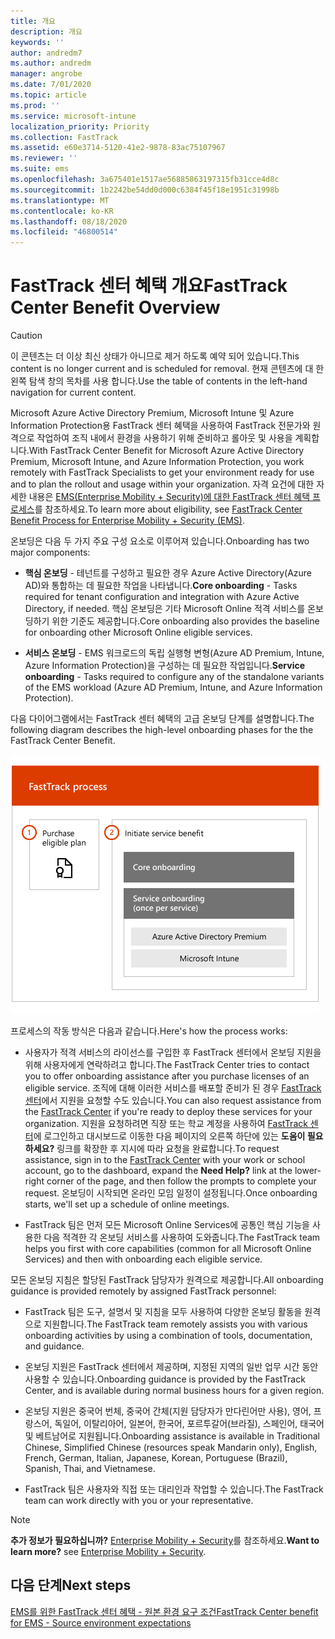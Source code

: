 ```yaml
---
title: 개요
description: 개요
keywords: ''
author: andredm7
ms.author: andredm
manager: angrobe
ms.date: 7/01/2020
ms.topic: article
ms.prod: ''
ms.service: microsoft-intune
localization_priority: Priority
ms.collection: FastTrack
ms.assetid: e60e3714-5120-41e2-9878-83ac75107967
ms.reviewer: ''
ms.suite: ems
ms.openlocfilehash: 3a675401e1517ae56885863197315fb31cce4d8c
ms.sourcegitcommit: 1b2242be54dd0d000c6384f45f18e1951c31998b
ms.translationtype: MT
ms.contentlocale: ko-KR
ms.lasthandoff: 08/18/2020
ms.locfileid: "46800514"
---
```

# <a name="fasttrack-center-benefit-overview"></a><span data-ttu-id="5e54f-103">FastTrack 센터 혜택 개요</span><span class="sxs-lookup"><span data-stu-id="5e54f-103">FastTrack Center Benefit Overview</span></span>

> [!CAUTION]
> <span data-ttu-id="5e54f-104">이 콘텐츠는 더 이상 최신 상태가 아니므로 제거 하도록 예약 되어 있습니다.</span><span class="sxs-lookup"><span data-stu-id="5e54f-104">This content is no longer current and is scheduled for removal.</span></span> <span data-ttu-id="5e54f-105">현재 콘텐츠에 대 한 왼쪽 탐색 창의 목차를 사용 합니다.</span><span class="sxs-lookup"><span data-stu-id="5e54f-105">Use the table of contents in the left-hand navigation for current content.</span></span>

<span data-ttu-id="5e54f-106">Microsoft Azure Active Directory Premium, Microsoft Intune 및 Azure Information Protection용 FastTrack 센터 혜택을 사용하여 FastTrack 전문가와 원격으로 작업하여 조직 내에서 환경을 사용하기 위해 준비하고 롤아웃 및 사용을 계획합니다.</span><span class="sxs-lookup"><span data-stu-id="5e54f-106">With FastTrack Center Benefit for Microsoft Azure Active Directory Premium, Microsoft Intune, and Azure Information Protection, you work remotely with FastTrack Specialists to get your environment ready for use and to plan the rollout and usage within your organization.</span></span> <span data-ttu-id="5e54f-107">자격 요건에 대한 자세한 내용은 [EMS(Enterprise Mobility + Security)에 대한 FastTrack 센터 혜택 프로세스](EMS-fasttrack-process.md)를 참조하세요.</span><span class="sxs-lookup"><span data-stu-id="5e54f-107">To learn more about eligibility, see [FastTrack Center Benefit Process for Enterprise Mobility + Security (EMS)](EMS-fasttrack-process.md).</span></span>

<span data-ttu-id="5e54f-108">온보딩은 다음 두 가지 주요 구성 요소로 이루어져 있습니다.</span><span class="sxs-lookup"><span data-stu-id="5e54f-108">Onboarding has two major components:</span></span>

-   <span data-ttu-id="5e54f-109">**핵심 온보딩** - 테넌트를 구성하고 필요한 경우 Azure Active Directory(Azure AD)와 통합하는 데 필요한 작업을 나타냅니다.</span><span class="sxs-lookup"><span data-stu-id="5e54f-109">**Core onboarding** - Tasks required for tenant configuration and integration with Azure Active Directory, if needed.</span></span> <span data-ttu-id="5e54f-110">핵심 온보딩은 기타 Microsoft Online 적격 서비스를 온보딩하기 위한 기준도 제공합니다.</span><span class="sxs-lookup"><span data-stu-id="5e54f-110">Core onboarding also provides the baseline for onboarding other Microsoft Online eligible services.</span></span>

-   <span data-ttu-id="5e54f-111">**서비스 온보딩** - EMS 워크로드의 독립 실행형 변형(Azure AD Premium, Intune, Azure Information Protection)을 구성하는 데 필요한 작업입니다.</span><span class="sxs-lookup"><span data-stu-id="5e54f-111">**Service onboarding** - Tasks required to configure any of the standalone variants of the EMS workload (Azure AD Premium, Intune, and Azure Information Protection).</span></span>

<span data-ttu-id="5e54f-112">다음 다이어그램에서는 FastTrack 센터 혜택의 고급 온보딩 단계를 설명합니다.</span><span class="sxs-lookup"><span data-stu-id="5e54f-112">The following diagram describes the high-level onboarding phases for the the FastTrack Center Benefit.</span></span>

![FastTrack 센터 혜택을 사용하는 고급 온보딩 단계](./media/ft-onboarding-process.png)

<span data-ttu-id="5e54f-114">프로세스의 작동 방식은 다음과 같습니다.</span><span class="sxs-lookup"><span data-stu-id="5e54f-114">Here's how the process works:</span></span>

- <span data-ttu-id="5e54f-115">사용자가 적격 서비스의 라이선스를 구입한 후 FastTrack 센터에서 온보딩 지원을 위해 사용자에게 연락하려고 합니다.</span><span class="sxs-lookup"><span data-stu-id="5e54f-115">The FastTrack Center tries to contact you to offer onboarding assistance after you purchase licenses of an eligible service.</span></span> <span data-ttu-id="5e54f-116">조직에 대해 이러한 서비스를 배포할 준비가 된 경우 [FastTrack 센터](https://go.microsoft.com/fwlink/?linkid=780698)에서 지원을 요청할 수도 있습니다.</span><span class="sxs-lookup"><span data-stu-id="5e54f-116">You can also request assistance from the [FastTrack Center](https://go.microsoft.com/fwlink/?linkid=780698) if you're ready to deploy these services for your organization.</span></span> <span data-ttu-id="5e54f-117">지원을 요청하려면 직장 또는 학교 계정을 사용하여 [FastTrack 센터](https://go.microsoft.com/fwlink/?linkid=780698)에 로그인하고 대시보드로 이동한 다음 페이지의 오른쪽 하단에 있는 **도움이 필요하세요?** 링크를 확장한 후 지시에 따라 요청을 완료합니다.</span><span class="sxs-lookup"><span data-stu-id="5e54f-117">To request assistance, sign in to the [FastTrack Center](https://go.microsoft.com/fwlink/?linkid=780698) with your work or school account, go to the dashboard, expand the **Need Help?** link at the lower-right corner of the page, and then follow the prompts to complete your request.</span></span> <span data-ttu-id="5e54f-118">온보딩이 시작되면 온라인 모임 일정이 설정됩니다.</span><span class="sxs-lookup"><span data-stu-id="5e54f-118">Once onboarding starts, we'll set up a schedule of online meetings.</span></span>

-   <span data-ttu-id="5e54f-119">FastTrack 팀은 먼저 모든 Microsoft Online Services에 공통인 핵심 기능을 사용한 다음 적격한 각 온보딩 서비스를 사용하여 도와줍니다.</span><span class="sxs-lookup"><span data-stu-id="5e54f-119">The FastTrack team helps you first with core capabilities (common for all Microsoft Online Services) and then with onboarding each eligible service.</span></span>

<span data-ttu-id="5e54f-120">모든 온보딩 지침은 할당된 FastTrack 담당자가 원격으로 제공합니다.</span><span class="sxs-lookup"><span data-stu-id="5e54f-120">All onboarding guidance is provided remotely by assigned FastTrack personnel:</span></span>

-   <span data-ttu-id="5e54f-121">FastTrack 팀은 도구, 설명서 및 지침을 모두 사용하여 다양한 온보딩 활동을 원격으로 지원합니다.</span><span class="sxs-lookup"><span data-stu-id="5e54f-121">The FastTrack team remotely assists you with various onboarding activities by using a combination of tools, documentation, and guidance.</span></span>

-   <span data-ttu-id="5e54f-122">온보딩 지원은 FastTrack 센터에서 제공하며, 지정된 지역의 일반 업무 시간 동안 사용할 수 있습니다.</span><span class="sxs-lookup"><span data-stu-id="5e54f-122">Onboarding guidance is provided by the FastTrack Center, and is available during normal business hours for a given region.</span></span>

-   <span data-ttu-id="5e54f-123">온보딩 지원은 중국어 번체, 중국어 간체(지원 담당자가 만다린어만 사용), 영어, 프랑스어, 독일어, 이탈리아어, 일본어, 한국어, 포르투갈어(브라질), 스페인어, 태국어 및 베트남어로 지원됩니다.</span><span class="sxs-lookup"><span data-stu-id="5e54f-123">Onboarding assistance is available in Traditional Chinese, Simplified Chinese (resources speak Mandarin only), English, French, German, Italian, Japanese, Korean, Portuguese (Brazil), Spanish, Thai, and Vietnamese.</span></span>

-   <span data-ttu-id="5e54f-124">FastTrack 팀은 사용자와 직접 또는 대리인과 작업할 수 있습니다.</span><span class="sxs-lookup"><span data-stu-id="5e54f-124">The FastTrack team can work directly with you or your representative.</span></span>

> [!NOTE]
> <span data-ttu-id="5e54f-125">**추가 정보가 필요하십니까?** [Enterprise Mobility + Security](https://www.microsoft.com/cloud-platform/enterprise-mobility)를 참조하세요.</span><span class="sxs-lookup"><span data-stu-id="5e54f-125">**Want to learn more?** see [Enterprise Mobility + Security](https://www.microsoft.com/cloud-platform/enterprise-mobility).</span></span>

## <a name="next-steps"></a><span data-ttu-id="5e54f-126">다음 단계</span><span class="sxs-lookup"><span data-stu-id="5e54f-126">Next steps</span></span>

[<span data-ttu-id="5e54f-127">EMS를 위한 FastTrack 센터 혜택 - 원본 환경 요구 조건</span><span class="sxs-lookup"><span data-stu-id="5e54f-127">FastTrack Center benefit for EMS - Source environment expectations</span></span>](EMS-source-environment-expectations.md)

